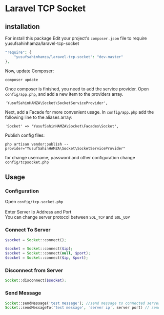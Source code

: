 Laravel TCP Socket
==========

installation
------------
For install this package Edit your project's ```composer.json``` file to require yusufsahinhamza/laravel-tcp-socket

```php
"require": {
    "yusufsahinhamza/laravel-tcp-socket": "dev-master"
},
```
Now, update Composer:
```
composer update
```
Once composer is finished, you need to add the service provider. Open ```config/app.php```, and add a new item to the providers array.
```
'YusufSahinHAMZA\Socket\SocketServiceProvider',
```
Next, add a Facade for more convenient usage. In ```config/app.php``` add the following line to the aliases array:
```
'Socket' => 'YusufSahinHAMZA\Socket\Facades\Socket',
```
Publish config files:
```
php artisan vendor:publish --provider="YusufSahinHAMZA\Socket\SocketServiceProvider"
```
for change username, password and other configuration change ```config/tcpsocket.php```

Usage
-----

### Configuration
Open ```config/tcp-socket.php```<br/>
<br />
Enter Server Ip Address and Port
<br />
You can change server protocol between ```SOL_TCP``` and ```SOL_UDP```

### Connect To Server
```php
$socket = Socket::connect();

$socket = Socket::connect($ip);
$socket = Socket::connect(null, $port);
$socket = Socket::connect($ip, $port);
```

### Disconnect from Server
```php
Socket::disconnect($socket);
```

### Send Message
```php
Socket::sendMessage('test message'); //send message to connected server
Socket::sendMessageTo('test message', 'server ip', server port) // send message to a socket
```
